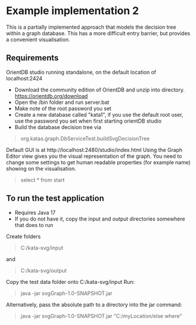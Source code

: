 # Example implementation 2
This is a partially implemented approach that models the decision tree within a graph database.
This has a more difficult entry barrier, but provides a convenient visualisation. 
## Requirements
OrientDB studio running standalone, on the default location of localhost:2424
* Download the community edition of OrientDB and unzip into directory. https://orientdb.org/download
* Open the /bin folder and run server.bat
* Make note of the root password you set
* Create a new database called "kata1", if you use the default root user, use the password you set when first starting orientDB studio
* Build the database decision tree via 
> org.katas.graph.DbServiceTest.buildSvgDecisionTree

Default GUI is at http://localhost:2480/studio/index.html
Using the Graph Editor view gives you  the visual representation of the graph.
You need to change some settings to get human readable properties (for example name) showing on the visualisation.
> select * from start
## To run the test application
* Requires Java 17
* If you do not have it, copy the input and output directories somewhere that does to run

Create folders 
> C:/kata-svg/input
> 
and 
> C:/kata-svg/output
> 
Copy the test data folder onto C:/kata-svg/input
Run:
> java -jar svgGraph-1.0-SNAPSHOT.jar
> 
Alternatively, pass the absolute path to a directory into the jar command:
> java -jar svgGraph-1.0-SNAPSHOT.jar "C:/myLocation/else where"
>